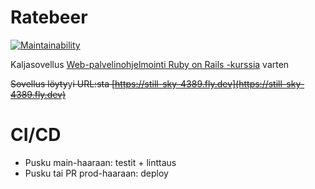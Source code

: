# Ratebeer

[![Maintainability](https://api.codeclimate.com/v1/badges/f19dc7fb1a082b097ac1/maintainability)](https://codeclimate.com/github/toppyy/ratebeer/maintainability)

Kaljasovellus [Web-palvelinohjelmointi Ruby on Rails -kurssia](https://github.com/mluukkai/WebPalvelinohjelmointi2022) varten

~~Sovellus löyty~~y~~i URL:sta [https://still-sky-4389.fly.dev](https://still-sky-4389.fly.dev)~~

# CI/CD

- Pusku main-haaraan: testit + linttaus
- Pusku tai PR prod-haaraan: deploy
